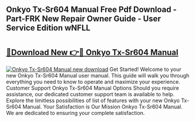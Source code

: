 ## Onkyo Tx-Sr604 Manual Free Pdf Download - Part-FRK New Repair Owner Guide - User Service Edition wNFLL

# <h2><a href="http://bc98649.oget.top/?id=Onkyo+Tx-Sr604+Manual">🔗Download New 👉🔴 Onkyo Tx-Sr604 Manual</a></h2>

[![Onkyo Tx-Sr604 Manual new download](https://i.imgur.com/5g1atiW.png)](http://bc98649.oget.top/?id=Onkyo+Tx-Sr604+Manual)
Get Started! Welcome to your new Onkyo Tx-Sr604 Manual user manual. This guide will walk you through everything you need to know to operate and maximize your experience. Customer Support Onkyo Tx-Sr604 Manual Options Should you require assistance, our dedicated customer support team is available to help. Explore the limitless possibilities of list of features with your new Onkyo Tx-Sr604 Manual. Your Satisfaction is Our Mission Onkyo Tx-Sr604 Manual. We are dedicated to ensuring your complete satisfaction.
